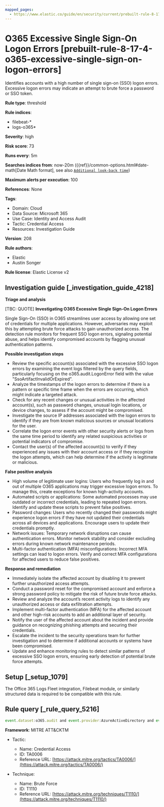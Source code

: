 ```yaml
---
mapped_pages:
  - https://www.elastic.co/guide/en/security/current/prebuilt-rule-8-17-4-o365-excessive-single-sign-on-logon-errors.html
---
```


# O365 Excessive Single Sign-On Logon Errors [prebuilt-rule-8-17-4-o365-excessive-single-sign-on-logon-errors]

Identifies accounts with a high number of single sign-on (SSO) logon errors. Excessive logon errors may indicate an attempt to brute force a password or SSO token.

**Rule type**: threshold

**Rule indices**:

* filebeat-*
* logs-o365*

**Severity**: high

**Risk score**: 73

**Runs every**: 5m

**Searches indices from**: now-20m ({{ref}}/common-options.html#date-math[Date Math format], see also [`Additional look-back time`](docs-content://solutions/security/detect-and-alert/create-detection-rule.md#rule-schedule))

**Maximum alerts per execution**: 100

**References**: None

**Tags**:

* Domain: Cloud
* Data Source: Microsoft 365
* Use Case: Identity and Access Audit
* Tactic: Credential Access
* Resources: Investigation Guide

**Version**: 208

**Rule authors**:

* Elastic
* Austin Songer

**Rule license**: Elastic License v2

## Investigation guide [_investigation_guide_4218]

**Triage and analysis**

[TBC: QUOTE]
**Investigating O365 Excessive Single Sign-On Logon Errors**

Single Sign-On (SSO) in O365 streamlines user access by allowing one set of credentials for multiple applications. However, adversaries may exploit this by attempting brute force attacks to gain unauthorized access. The detection rule monitors for frequent SSO logon errors, signaling potential abuse, and helps identify compromised accounts by flagging unusual authentication patterns.

**Possible investigation steps**

* Review the specific account(s) associated with the excessive SSO logon errors by examining the event logs filtered by the query fields, particularly focusing on the o365.audit.LogonError field with the value "SsoArtifactInvalidOrExpired".
* Analyze the timestamps of the logon errors to determine if there is a pattern or specific time frame when the errors are occurring, which might indicate a targeted attack.
* Check for any recent changes or unusual activities in the affected account(s), such as password changes, unusual login locations, or device changes, to assess if the account might be compromised.
* Investigate the source IP addresses associated with the logon errors to identify if they are from known malicious sources or unusual locations for the user.
* Correlate the logon error events with other security alerts or logs from the same time period to identify any related suspicious activities or potential indicators of compromise.
* Contact the user(s) of the affected account(s) to verify if they experienced any issues with their account access or if they recognize the logon attempts, which can help determine if the activity is legitimate or malicious.

**False positive analysis**

* High volume of legitimate user logins: Users who frequently log in and out of multiple O365 applications may trigger excessive logon errors. To manage this, create exceptions for known high-activity accounts.
* Automated scripts or applications: Some automated processes may use outdated or incorrect credentials, leading to repeated logon errors. Identify and update these scripts to prevent false positives.
* Password changes: Users who recently changed their passwords might experience logon errors if they have not updated their credentials across all devices and applications. Encourage users to update their credentials promptly.
* Network issues: Temporary network disruptions can cause authentication errors. Monitor network stability and consider excluding errors during known network maintenance periods.
* Multi-factor authentication (MFA) misconfigurations: Incorrect MFA settings can lead to logon errors. Verify and correct MFA configurations for affected users to reduce false positives.

**Response and remediation**

* Immediately isolate the affected account by disabling it to prevent further unauthorized access attempts.
* Conduct a password reset for the compromised account and enforce a strong password policy to mitigate the risk of future brute force attacks.
* Review and analyze the account’s recent activity logs to identify any unauthorized access or data exfiltration attempts.
* Implement multi-factor authentication (MFA) for the affected account and other high-risk accounts to add an additional layer of security.
* Notify the user of the affected account about the incident and provide guidance on recognizing phishing attempts and securing their credentials.
* Escalate the incident to the security operations team for further investigation and to determine if additional accounts or systems have been compromised.
* Update and enhance monitoring rules to detect similar patterns of excessive SSO logon errors, ensuring early detection of potential brute force attempts.


## Setup [_setup_1079]

The Office 365 Logs Fleet integration, Filebeat module, or similarly structured data is required to be compatible with this rule.


## Rule query [_rule_query_5216]

```js
event.dataset:o365.audit and event.provider:AzureActiveDirectory and event.category:authentication and o365.audit.LogonError:"SsoArtifactInvalidOrExpired"
```

**Framework**: MITRE ATT&CKTM

* Tactic:

    * Name: Credential Access
    * ID: TA0006
    * Reference URL: [https://attack.mitre.org/tactics/TA0006/](https://attack.mitre.org/tactics/TA0006/)

* Technique:

    * Name: Brute Force
    * ID: T1110
    * Reference URL: [https://attack.mitre.org/techniques/T1110/](https://attack.mitre.org/techniques/T1110/)



